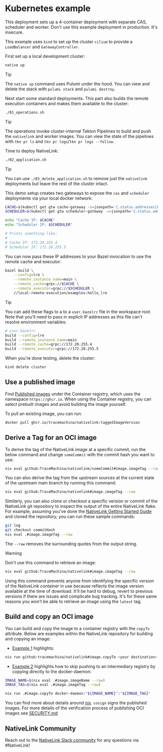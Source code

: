 # Kubernetes example

This deployment sets up a 4-container deployment with separate CAS, scheduler
and worker. Don't use this example deployment in production. It's insecure.

This example uses `kind` to set up the cluster `cilium` to provide a
`LoadBalancer` and `GatewayController`.

First set up a local development cluster:

```bash
native up
```

> [!TIP]
> The `native up` command uses Pulumi under the hood. You can view and delete
> the stack with `pulumi stack` and `pulumi destroy`.

Next start some standard deployments. This part also builds the remote
execution containers and makes them available to the cluster:

```bash
./01_operations.sh
```

> [!TIP]
> The operations invoke cluster-internal Tekton Pipelines to build and push the
> `nativelink` and worker images. You can view the state of the pipelines with
> `tkn pr ls` and `tkn pr logs`/`tkn pr logs --follow`.

Time to deploy NativeLink:

```bash
./02_application.sh
```

> [!TIP]
> You can use `./03_delete_application.sh` to remove just the `nativelink`
> deployments but leave the rest of the cluster intact.

This demo setup creates two gateways to expose the `cas` and `scheduler`
deployments via your local docker network:

```bash
CACHE=$(kubectl get gtw cache-gateway -o=jsonpath='{.status.addresses[0].value}')
SCHEDULER=$(kubectl get gtw scheduler-gateway -o=jsonpath='{.status.addresses[0].value}')

echo "Cache IP: $CACHE"
echo "Scheduler IP: $SCHEDULER"

# Prints something like:
#
# Cache IP: 172.20.255.4
# Scheduler IP: 172.20.255.5
```

You can now pass these IP addresses to your Bazel invocation to use the remote
cache and executor:

```bash
bazel build \
    --config=lre \
    --remote_instance_name=main \
    --remote_cache=grpc://$CACHE \
    --remote_executor=grpc://$SCHEDULER \
    //local-remote-execution/examples:hello_lre
```

> [!TIP]
> You can add these flags to a to a `user.bazelrc` file in the workspace root.
> Note that you'll need to pass in explicit IP addresses as this file can't
> resolve environment variables:
> ```bash
> # user.bazelrc
> build --config=lre
> build --remote_instance_name=main
> build --remote_cache=grpc://172.20.255.4
> build --remote_executor=grpc://172.20.255.5
> ```

When you're done testing, delete the cluster:

```bash
kind delete cluster
```

## Use a published image

Find [Published images](https://github.com/TraceMachina/nativelink/pkgs/container/nativelink) under the Container registry, which uses the namespace `https://ghcr.io`. When using the Container registry, you can select prebuilt images and avoid building the image yourself.

To pull an existing image, you can run:

```sh
docker pull ghcr.io/tracemachina/nativelink:taggedImageVersion
```

## Derive a Tag for an OCI image

To derive the tag of the NativeLink image at a specific commit, run the below command and change `someCommit` with the commit hash you want to use:

```sh
nix eval github:TraceMachina/nativelink/someCommit#image.imageTag --raw
```

You can also derive the tag from the upstream sources at the current state of the upstream main branch by running this command:

```sh
nix eval github:TraceMachina/nativelink#image.imageTag --raw
```

Similarly, you can also clone or checkout a specific version or commit of the NativeLink git repository to inspect the output of the entire NativeLink flake. For example, assuming you've done the [NativeLink Getting Started Guide](https://github.com/TraceMachina/nativelink?tab=readme-ov-file#getting-started-with-nativelink) and cloned the repository, you can run these sample commands:

```sh
git log
git checkout commitHash
nix eval .#image.imageTag --raw
```
The `--raw` removes the surrounding quotes from the output string.

> [!WARNING]
> Don't use this command to
> retrieve an image:
> ```sh
> nix eval github:TraceMachina/nativelink#image.imageTag --raw
> ```
> Using this command prevents anyone from
> identifying the specific version of the
> NativeLink container in use because
> reflects the image version available at the
> time of download. It'll be hard to debug,
> revert to previous versions if there are issues
> and complicate bug tracking.
> It's for these same reasons you won't be able
> to retrieve an image using the `latest` tag.

## Build and copy an OCI image

You can build and copy the image to a container registry with the `copyTo` attribute. Below are examples within the NativeLink repository for building and copying an image:
- [Example 1](https://github.com/TraceMachina/nativelink/blob/09b32c94d3cc7780816585e9b87f69c56cf931ae/deployment-examples/kubernetes/01_operations.sh#L12-L16) highlights:

```sh
nix run github:tracemachina/nativelink#image.copyTo <your destination>
```

- [Example 2](https://github.com/TraceMachina/nativelink/blob/09b32c94d3cc7780816585e9b87f69c56cf931ae/tools/local-image-test.nix#L12-L13) highlights how to skip pushing to an intermediary registry by copying directly to the docker-daemon:

```sh
IMAGE_NAME=$(nix eval .#image.imageName --raw)
IMAGE_TAG=$(nix eval .#image.imageTag --raw)

nix run .#image.copyTo docker-daemon:"${IMAGE_NAME}":"${IMAGE_TAG}"
```

You can find more about details around [nix](https://github.com/nlewo/nix2container). `cosign` signs the published images. For more details of the verification process of publishing OCI images see [SECURITY.md](https://github.com/TraceMachina/nativelink/blob/main/SECURITY.md)

## NativeLink Community

Reach out to the [NativeLink Slack community](https://join.slack.com/t/nativelink/shared_invite/zt-2forhp5n9-L7dTD21nCSY9_IRteQvZmw) for any questions via #NativeLink!
